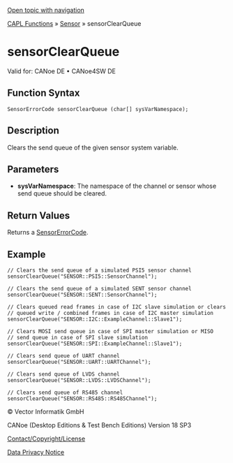 [Open topic with navigation](../../../../../CANoeDEFamily.htm#Topics/CAPLFunctions/Sensor/Functions/CAPLfunctionSensorClearQueue.md)

[CAPL Functions](../../CAPLfunctions.md) » [Sensor](../CAPLfunctionsSensorOverview.md) » sensorClearQueue

# sensorClearQueue

Valid for:  CANoe DE •  CANoe4SW DE

## Function Syntax

```plaintext
SensorErrorCode sensorClearQueue (char[] sysVarNamespace);
```

## Description

Clears the send queue of the given sensor system variable.

## Parameters

- **sysVarNamespace**: The namespace of the channel or sensor whose send queue should be cleared.

## Return Values

Returns a [SensorErrorCode](../CAPLfunctionsSensorEnumeration.md).

## Example

```plaintext
// Clears the send queue of a simulated PSI5 sensor channel
sensorClearQueue("SENSOR::PSI5::SensorChannel");

// Clears the send queue of a simulated SENT sensor channel
sensorClearQueue("SENSOR::SENT::SensorChannel");

// Clears queued read frames in case of I2C slave simulation or clears
// queued write / combined frames in case of I2C master simulation
sensorClearQueue("SENSOR::I2C::ExampleChannel::Slave1");

// Clears MOSI send queue in case of SPI master simulation or MISO
// send queue in case of SPI slave simulation
sensorClearQueue("SENSOR::SPI::ExampleChannel::Slave1");

// Clears send queue of UART channel
sensorClearQueue("SENSOR::UART::UARTChannel");

// Clears send queue of LVDS channel
sensorClearQueue("SENSOR::LVDS::LVDSChannel");

// Clears send queue of RS485 channel
sensorClearQueue("SENSOR::RS485::RS485Channel");
```

© Vector Informatik GmbH

CANoe (Desktop Editions & Test Bench Editions) Version 18 SP3

[Contact/Copyright/License](../../../Shared/ContactCopyrightLicense.md)

[Data Privacy Notice](https://www.vector.com/int/en/company/get-info/privacy-policy/)
